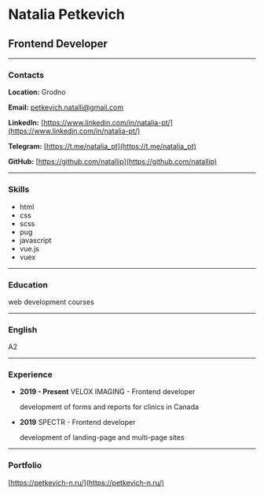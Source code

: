 # Natalia Petkevich

## Frontend Developer

---

### Contacts

**Location:** Grodno

**Email:** petkevich.natalli@gmail.com

**LinkedIn:** [https://www.linkedin.com/in/natalia-pt/](https://www.linkedin.com/in/natalia-pt/)

**Telegram:** [https://t.me/natalia_pt](https://t.me/natalia_pt)

**GitHub:** [https://github.com/natallip](https://github.com/natallip)

---

### Skills

- html
- css
- scss
- pug
- javascript
- vue.js
- vuex

---

### Education

web development courses

---

### English

A2

---

### Experience

- **2019 - Present**
  VELOX IMAGING - Frontend developer

  development of forms and reports for clinics in Canada

- **2019**
  SPECTR - Frontend developer

  development of landing-page and multi-page sites

---

### Portfolio

[https://petkevich-n.ru/](https://petkevich-n.ru/)
